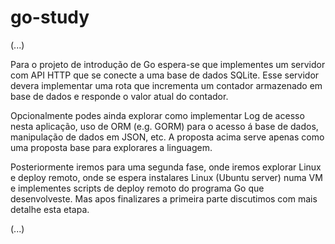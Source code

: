 # go-study
(...)

Para o projeto de introdução de Go espera-se que implementes um servidor com API HTTP que se conecte a uma base de dados SQLite. Esse servidor devera implementar uma rota que incrementa um contador armazenado em base de dados e responde o valor atual do contador.

Opcionalmente podes ainda explorar como implementar Log de acesso nesta aplicação, uso de ORM (e.g. GORM) para o acesso á base de dados, manipulação de dados em JSON, etc. A proposta acima serve apenas como uma proposta base para explorares a linguagem.

Posteriormente iremos para uma segunda fase, onde iremos explorar Linux e deploy remoto, onde se espera instalares Linux (Ubuntu server) numa VM e implementes scripts de deploy remoto do programa Go que desenvolveste. Mas apos finalizares a primeira parte discutimos com mais detalhe esta etapa.


(...)
